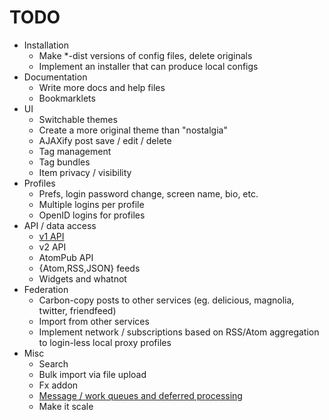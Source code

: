 # TODO

* Installation
    * Make *-dist versions of config files, delete originals
    * Implement an installer that can produce local configs
* Documentation
    * Write more docs and help files
    * Bookmarklets
* UI
    * Switchable themes
    * Create a more original theme than "nostalgia"
    * AJAXify post save / edit / delete
    * Tag management
    * Tag bundles
    * Item privacy / visibility
* Profiles
    * Prefs, login password change, screen name, bio, etc.
    * Multiple logins per profile
    * OpenID logins for profiles
* API / data access
    * [v1 API][v1api]
    * v2 API
    * AtomPub API
    * {Atom,RSS,JSON} feeds
    * Widgets and whatnot
* Federation
    * Carbon-copy posts to other services (eg. delicious, magnolia, twitter, friendfeed)
    * Import from other services
    * Implement network / subscriptions based on RSS/Atom aggregation to login-less local proxy profiles
* Misc
    * Search
    * Bulk import via file upload
    * Fx addon
    * [Message / work queues and deferred processing][queues]
    * Make it scale

[v1api]: http://delicious.com/help/api
[queues]: http://decafbad.com/blog/2008/07/04/queue-everything-and-delight-everyone

